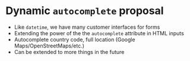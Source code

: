# Dynamic `autocomplete` proposal

- Like `datetime`, we have many customer interfaces for forms
- Extending the power of the the `autocomplete` attribute in HTML inputs
- Autocomplete country code, full location (Google Maps/OpenStreetMaps/etc.)
- Can be extended to more things in the future

